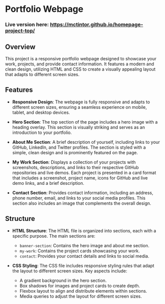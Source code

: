 # Portfolio Webpage

### Live version here: https://mctintor.github.io/homepage-project-top/

## Overview

This project is a responsive portfolio webpage designed to showcase your work, projects, and provide contact information. It features a modern and clean design, utilizing HTML and CSS to create a visually appealing layout that adapts to different screen sizes.

## Features

- **Responsive Design**: The webpage is fully responsive and adapts to different screen sizes, ensuring a seamless experience on mobile, tablet, and desktop devices.
  
- **Hero Section**: The top section of the page includes a hero image with a heading overlay. This section is visually striking and serves as an introduction to your portfolio.

- **About Me Section**: A brief description of yourself, including links to your GitHub, LinkedIn, and Twitter profiles. The section is styled with a simple, clean design and is prominently featured on the page.

- **My Work Section**: Displays a collection of your projects with screenshots, descriptions, and links to their respective GitHub repositories and live demos. Each project is presented in a card format that includes a screenshot, project name, icons for GitHub and live demo links, and a brief description.

- **Contact Section**: Provides contact information, including an address, phone number, email, and links to your social media profiles. This section also includes an image that complements the overall design.

## Structure

- **HTML Structure**: The HTML file is organized into sections, each with a specific purpose. The main sections are:
  - `banner-section`: Contains the hero image and about me section.
  - `my-work`: Contains the project cards showcasing your work.
  - `contact`: Provides your contact details and links to social media.

- **CSS Styling**: The CSS file includes responsive styling rules that adapt the layout to different screen sizes. Key aspects include:
  - A gradient background in the hero section.
  - Box shadows for images and project cards to create depth.
  - Flexbox layout to align and distribute elements within sections.
  - Media queries to adjust the layout for different screen sizes.
